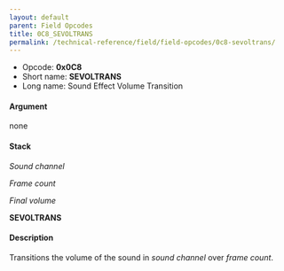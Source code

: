 ```yaml
---
layout: default
parent: Field Opcodes
title: 0C8_SEVOLTRANS
permalink: /technical-reference/field/field-opcodes/0c8-sevoltrans/
---
```


-   Opcode: **0x0C8**
-   Short name: **SEVOLTRANS**
-   Long name: Sound Effect Volume Transition

#### Argument

none

#### Stack

  
*Sound channel*

*Frame count*

*Final volume*

**SEVOLTRANS**

#### Description

Transitions the volume of the sound in *sound channel* over *frame count*.
